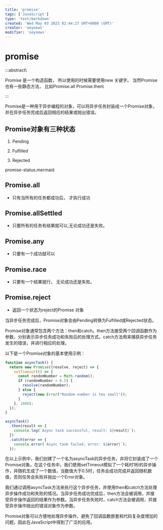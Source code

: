 ```yaml
---
title: 'promise'
tags: ['JavaScript']
type: 'text/markdown'
created: 'Wed May 03 2023 02:44:27 GMT+0000 (GMT)'
creator: 'oeyoews'
modifier: 'oeyoews'
---
```


# promise

:::abstract\

Promise 是一个构造函数， 所以使用的时候需要使用new 关键字。 当然Promise 也有一些静态方法， 比如Promise.all Promise.then\

:::

Promise是一种用于异步编程的对象，可以将异步任务封装成一个Promise对象，并在异步任务完成后返回相应的结果或抛出错误。

## Promise对象有三种状态

1. Pending

1. Fulfilled

1. Rejected

promise-status.mermaid

## Promise.all

* 只有当所有的任务都成功后， 才执行成功

## Promise.allSettled

* 只要所有的任务有结果就可以,无论成功还是失败。

## Promise.any

* 只要有一个成功就可以

## Promise.race

* 只要有一个结果就行， 无论成功还是失败。

## Promise.reject

* 返回一个状态为reject的Promise 对象

当异步任务完成后，Promise对象会由Pending转换为Fulfilled或Rejected状态。

Promise对象通常包含两个方法：then和catch。then方法接受两个回调函数作为参数，分别表示异步任务成功和失败后的处理方式。catch方法用来捕获异步任务发生的错误，并进行相应的处理。

以下是一个Promise对象的基本使用示例：

```javascript
function asyncTask() {
  return new Promise((resolve, reject) => {
    setTimeout(() => {
      const randomNumber = Math.random();
      if (randomNumber > 0.5) {
        resolve(randomNumber);
      } else {
        reject(new Error("Random number is too small"));
      }
    }, 1000);
  });
}

asyncTask()
  .then(result => {
    console.log(`Async task successful, result: ${result}`);
  })
  .catch(error => {
    console.error(`Async task failed, error: ${error}`);
  });
```

在以上示例中，我们创建了一个名为asyncTask的异步任务，并将它封装成了一个Promise对象。在这个任务中，我们使用setTimeout模拟了一个耗时1秒的异步操作，并随机生成了一个数值，当数值大于0.5时，任务会成功完成并返回随机数值，否则任务会失败并抛出一个Error对象。

我们通过调用asyncTask方法来执行这个异步任务，并使用then和catch方法处理异步操作成功和失败的情况。当异步任务成功完成后，then方法会被调用，并接受异步操作返回的结果作为参数。当异步任务失败时，catch方法会被调用，并接受异步操作抛出的错误对象作为参数。

Promise对象可以方便地处理异步操作，避免了回调函数嵌套和代码复杂度增加的问题，因此在JavaScript中得到了广泛的应用。

